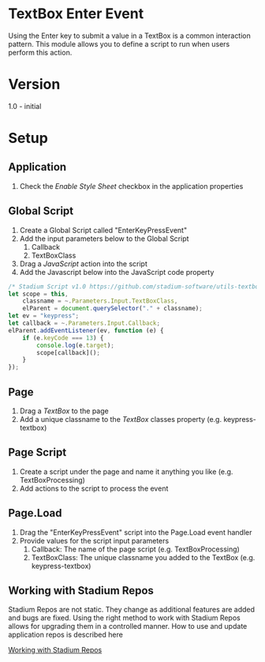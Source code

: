 # TextBox Enter Event

Using the Enter key to submit a value in a TextBox is a common interaction pattern. This module allows you to define a script to run when users perform this action. 

# Version
1.0 - initial

# Setup

## Application
1. Check the *Enable Style Sheet* checkbox in the application properties

## Global Script
1. Create a Global Script called "EnterKeyPressEvent"
2. Add the input parameters below to the Global Script
   1. Callback
   2. TextBoxClass
3. Drag a *JavaScript* action into the script
4. Add the Javascript below into the JavaScript code property
```javascript
/* Stadium Script v1.0 https://github.com/stadium-software/utils-textbox-enter-event */
let scope = this,
    classname = ~.Parameters.Input.TextBoxClass,
    elParent = document.querySelector("." + classname);
let ev = "keypress";
let callback = ~.Parameters.Input.Callback;
elParent.addEventListener(ev, function (e) {
    if (e.keyCode === 13) {
        console.log(e.target);
        scope[callback]();
    }
});
```

## Page
1. Drag a *TextBox* to the page
2. Add a unique classname to the *TextBox* classes property (e.g. keypress-textbox)

## Page Script
1. Create a script under the page and name it anything you like (e.g. TextBoxProcessing)
2. Add actions to the script to process the event

## Page.Load
1. Drag the "EnterKeyPressEvent" script into the Page.Load event handler
2. Provide values for the script input parameters
   1. Callback: The name of the page script (e.g. TextBoxProcessing)
   2. TextBoxClass: The unique classname you added to the TextBox (e.g. keypress-textbox)

## Working with Stadium Repos
Stadium Repos are not static. They change as additional features are added and bugs are fixed. Using the right method to work with Stadium Repos allows for upgrading them in a controlled manner. How to use and update application repos is described here 

[Working with Stadium Repos](https://github.com/stadium-software/samples-upgrading)